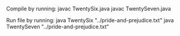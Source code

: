 Compile by running:
    javac TwentySix.java
    javac TwentySeven.java
 
Run file by running:
    java TwentySix "../pride-and-prejudice.txt"
    java TwentySeven "../pride-and-prejudice.txt"
    
